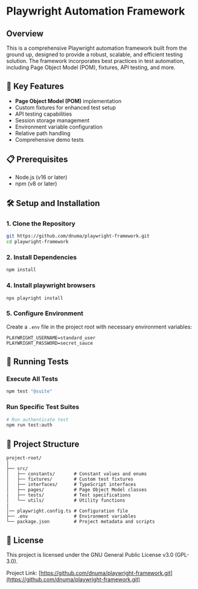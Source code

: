# Playwright Automation Framework

## Overview
This is a comprehensive Playwright automation framework built from the ground up, designed to provide a robust, scalable, and efficient testing solution. The framework incorporates best practices in test automation, including Page Object Model (POM), fixtures, API testing, and more.

## 🚀 Key Features
- **Page Object Model (POM)** implementation
- Custom fixtures for enhanced test setup
- API testing capabilities
- Session storage management
- Environment variable configuration
- Relative path handling
- Comprehensive demo tests

## 📋 Prerequisites
- Node.js (v16 or later)
- npm (v8 or later)

## 🛠️ Setup and Installation

### 1. Clone the Repository
```bash
git https://github.com/dnuma/playwright-framework.git
cd playwright-framework
```

### 2. Install Dependencies
```bash
npm install
```

### 4. Install playwright browsers
```bash
npx playright install
```

### 5. Configure Environment
Create a `.env` file in the project root with necessary environment variables:
```
PLAYWRIGHT_USERNAME=standard_user
PLAYWRIGHT_PASSWORD=secret_sauce
```

## 🧪 Running Tests

### Execute All Tests
```bash
npm test "@suite"
```

### Run Specific Test Suites
```bash
# Run authenticate test
npm run test:auth

```

## 📂 Project Structure
```
project-root/
│
├── src/
│   ├── constants/       # Constant values and enums
│   ├── fixtures/        # Custom test fixtures
│   ├── interfaces/      # TypeScript interfaces
│   ├── pages/           # Page Object Model classes
|   ├── tests/           # Test specifications
│   └── utils/           # Utility functions
|
│── playwright.config.ts # Configuration file
├── .env                 # Environment variables
└── package.json         # Project metadata and scripts
```

## 📜 License
This project is licensed under the GNU General Public License v3.0 (GPL-3.0). 

Project Link: [https://github.com/dnuma/playwright-framework.git](https://github.com/dnuma/playwright-framework.git)